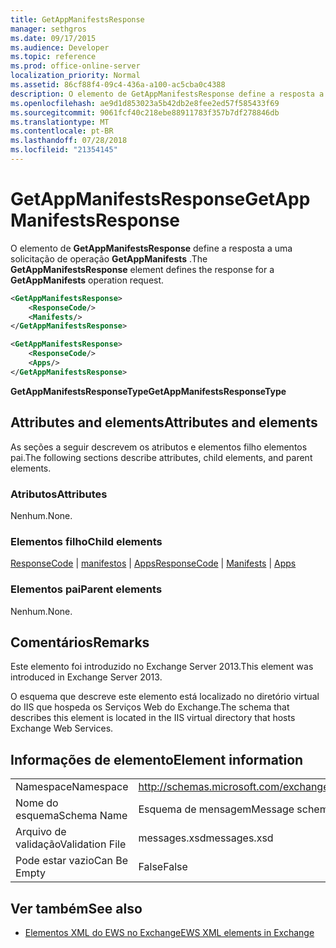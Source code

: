 ```yaml
---
title: GetAppManifestsResponse
manager: sethgros
ms.date: 09/17/2015
ms.audience: Developer
ms.topic: reference
ms.prod: office-online-server
localization_priority: Normal
ms.assetid: 86cf88f4-09c4-436a-a100-ac5cba0c4388
description: O elemento de GetAppManifestsResponse define a resposta a uma solicitação de operação GetAppManifests.
ms.openlocfilehash: ae9d1d853023a5b42db2e8fee2ed57f585433f69
ms.sourcegitcommit: 9061fcf40c218ebe88911783f357b7df278846db
ms.translationtype: MT
ms.contentlocale: pt-BR
ms.lasthandoff: 07/28/2018
ms.locfileid: "21354145"
---
```

# <a name="getappmanifestsresponse"></a><span data-ttu-id="194e6-103">GetAppManifestsResponse</span><span class="sxs-lookup"><span data-stu-id="194e6-103">GetAppManifestsResponse</span></span>

<span data-ttu-id="194e6-104">O elemento de **GetAppManifestsResponse** define a resposta a uma solicitação de operação **GetAppManifests** .</span><span class="sxs-lookup"><span data-stu-id="194e6-104">The **GetAppManifestsResponse** element defines the response for a **GetAppManifests** operation request.</span></span> 
  
```xml
<GetAppManifestsResponse>
    <ResponseCode/>
    <Manifests/>
</GetAppManifestsResponse>
```

```xml
<GetAppManifestsResponse>
    <ResponseCode/>
    <Apps/>
</GetAppManifestsResponse>
```

<span data-ttu-id="194e6-105">**GetAppManifestsResponseType**</span><span class="sxs-lookup"><span data-stu-id="194e6-105">**GetAppManifestsResponseType**</span></span>

## <a name="attributes-and-elements"></a><span data-ttu-id="194e6-106">Attributes and elements</span><span class="sxs-lookup"><span data-stu-id="194e6-106">Attributes and elements</span></span>

<span data-ttu-id="194e6-107">As seções a seguir descrevem os atributos e elementos filho elementos pai.</span><span class="sxs-lookup"><span data-stu-id="194e6-107">The following sections describe attributes, child elements, and parent elements.</span></span>
  
### <a name="attributes"></a><span data-ttu-id="194e6-108">Atributos</span><span class="sxs-lookup"><span data-stu-id="194e6-108">Attributes</span></span>

<span data-ttu-id="194e6-109">Nenhum.</span><span class="sxs-lookup"><span data-stu-id="194e6-109">None.</span></span>
  
### <a name="child-elements"></a><span data-ttu-id="194e6-110">Elementos filho</span><span class="sxs-lookup"><span data-stu-id="194e6-110">Child elements</span></span>

<span data-ttu-id="194e6-111">[ResponseCode](responsecode.md) | [manifestos](manifests.md) | [Apps](apps.md)</span><span class="sxs-lookup"><span data-stu-id="194e6-111">[ResponseCode](responsecode.md) | [Manifests](manifests.md) | [Apps](apps.md)</span></span>
  
### <a name="parent-elements"></a><span data-ttu-id="194e6-112">Elementos pai</span><span class="sxs-lookup"><span data-stu-id="194e6-112">Parent elements</span></span>

<span data-ttu-id="194e6-113">Nenhum.</span><span class="sxs-lookup"><span data-stu-id="194e6-113">None.</span></span>
  
## <a name="remarks"></a><span data-ttu-id="194e6-114">Comentários</span><span class="sxs-lookup"><span data-stu-id="194e6-114">Remarks</span></span>

<span data-ttu-id="194e6-115">Este elemento foi introduzido no Exchange Server 2013.</span><span class="sxs-lookup"><span data-stu-id="194e6-115">This element was introduced in Exchange Server 2013.</span></span>
  
<span data-ttu-id="194e6-116">O esquema que descreve este elemento está localizado no diretório virtual do IIS que hospeda os Serviços Web do Exchange.</span><span class="sxs-lookup"><span data-stu-id="194e6-116">The schema that describes this element is located in the IIS virtual directory that hosts Exchange Web Services.</span></span>
  
## <a name="element-information"></a><span data-ttu-id="194e6-117">Informações de elemento</span><span class="sxs-lookup"><span data-stu-id="194e6-117">Element information</span></span>

|||
|:-----|:-----|
|<span data-ttu-id="194e6-118">Namespace</span><span class="sxs-lookup"><span data-stu-id="194e6-118">Namespace</span></span>  <br/> |http://schemas.microsoft.com/exchange/services/2006/messages  <br/> |
|<span data-ttu-id="194e6-119">Nome do esquema</span><span class="sxs-lookup"><span data-stu-id="194e6-119">Schema Name</span></span>  <br/> |<span data-ttu-id="194e6-120">Esquema de mensagem</span><span class="sxs-lookup"><span data-stu-id="194e6-120">Message schema</span></span>  <br/> |
|<span data-ttu-id="194e6-121">Arquivo de validação</span><span class="sxs-lookup"><span data-stu-id="194e6-121">Validation File</span></span>  <br/> |<span data-ttu-id="194e6-122">messages.xsd</span><span class="sxs-lookup"><span data-stu-id="194e6-122">messages.xsd</span></span>  <br/> |
|<span data-ttu-id="194e6-123">Pode estar vazio</span><span class="sxs-lookup"><span data-stu-id="194e6-123">Can Be Empty</span></span>  <br/> |<span data-ttu-id="194e6-124">False</span><span class="sxs-lookup"><span data-stu-id="194e6-124">False</span></span>  <br/> |
   
## <a name="see-also"></a><span data-ttu-id="194e6-125">Ver também</span><span class="sxs-lookup"><span data-stu-id="194e6-125">See also</span></span>

- [<span data-ttu-id="194e6-126">Elementos XML do EWS no Exchange</span><span class="sxs-lookup"><span data-stu-id="194e6-126">EWS XML elements in Exchange</span></span>](ews-xml-elements-in-exchange.md)

